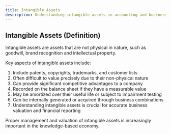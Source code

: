 ```yaml
---
title: Intangible Assets
description: Understanding intangible assets in accounting and business valuation
---
```

## Intangible Assets (Definition)
Intangible assets are assets that are not physical in nature, such as goodwill, brand recognition and intellectual property.

Key aspects of intangible assets include:
1. Include patents, copyrights, trademarks, and customer lists
2. Often difficult to value precisely due to their non-physical nature
3. Can provide significant competitive advantages to a company
4. Recorded on the balance sheet if they have a measurable value
5. May be amortized over their useful life or subject to impairment testing
6. Can be internally generated or acquired through business combinations
7. Understanding intangible assets is crucial for accurate business valuation and financial reporting

Proper management and valuation of intangible assets is increasingly important in the knowledge-based economy.